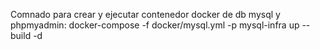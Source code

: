 Comnado para crear y ejecutar contenedor docker de db mysql y phpmyadmin:
docker-compose -f docker/mysql.yml -p mysql-infra up --build -d
